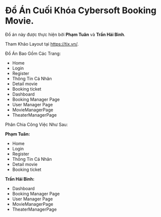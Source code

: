 # Đồ Án Cuối Khóa Cybersoft Booking Movie.
 Đồ án này được thực hiện bởi **Phạm Tuân** và **Trần Hải Bình**.

 Tham Khảo Layout tại https://tix.vn/.
 
 Đồ Án Bao Gồm Các Trang:

- Home
- Login
- Register
- Thông Tin Cá Nhân
- Detail movie
- Booking ticket
- Dashboard
- Booking Manager Page
- User Manager Page
- MovieManagerPage
- TheaterManagerPage

Phân Chia Công Việc Như Sau:

**Phạm Tuân:**

- Home
- Login
- Register
- Thông Tin Cá Nhân
- Detail movie
- Booking ticket

**Trần Hải Bình:**

- Dashboard
- Booking Manager Page
- User Manager Page
- MovieManagerPage
- TheaterManagerPage
